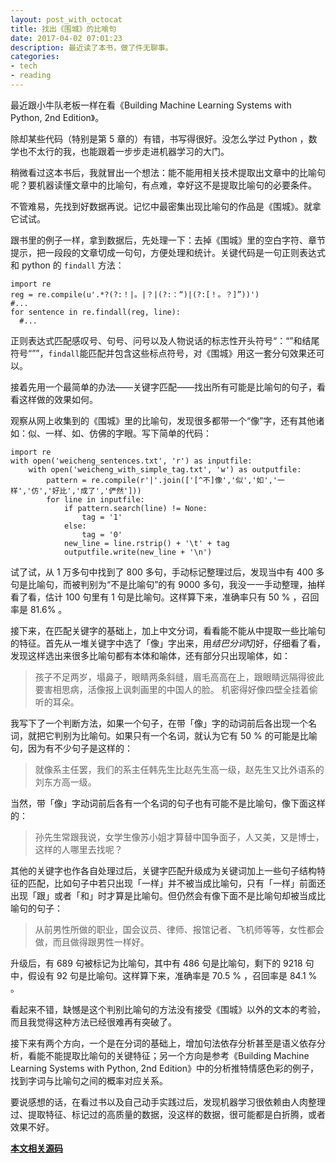 ```yaml
---
layout: post_with_octocat
title: 找出《围城》的比喻句
date: 2017-04-02 07:01:23
description: 最近读了本书，做了件无聊事。
categories: 
- tech
- reading
---
```

最近跟小牛队老板一样在看《Building Machine Learning Systems with Python, 2nd Edition》。

除却某些代码（特别是第 5 章的）有错，书写得很好。没怎么学过 Python ，数学也不太行的我，也能跟着一步步走进机器学习的大门。

稍微看过这本书后，我就冒出一个想法：能不能用相关技术提取出文章中的比喻句呢？要机器读懂文章中的比喻句，有点难，幸好这不是提取比喻句的必要条件。

不管难易，先找到好数据再说。记忆中最密集出现比喻句的作品是《围城》。就拿它试试。

跟书里的例子一样，拿到数据后，先处理一下：去掉《围城》里的空白字符、章节提示，把一段段的文章切成一句句，方便处理和统计。关键代码是一句正则表达式和 python 的 `findall` 方法：

```
import re
reg = re.compile(u'.*?(?:！|。|？|(?:：“)|(?:[！。？]”))')
#...
for sentence in re.findall(reg, line):
  #...
```

正则表达式匹配感叹号、句号、问号以及人物说话的标志性开头符号“：“”和结尾符号“””，`findall`能匹配并包含这些标点符号，对《围城》用这一套分句效果还可以。

接着先用一个最简单的办法——关键字匹配——找出所有可能是比喻句的句子，看看这样做的效果如何。

观察从网上收集到的《围城》里的比喻句，发现很多都带一个“像”字，还有其他诸如：似、一样、如、仿佛的字眼。写下简单的代码：

```
import re
with open('weicheng_sentences.txt', 'r') as inputfile:
    with open('weicheng_with_simple_tag.txt', 'w') as outputfile:
        pattern = re.compile(r'|'.join(['[^不]像','似','如','一样','仿','好比','成了','俨然']))
        for line in inputfile:
            if pattern.search(line) != None:
                tag = '1'
            else:
                tag = '0'
            new_line = line.rstrip() + '\t' + tag
            outputfile.write(new_line + '\n')
```

试了试，从 1 万多句中找到了 800 多句，手动标记整理过后，发现当中有 400 多句是比喻句，而被判别为“不是比喻句”的有 9000 多句，我没一一手动整理，抽样看了看，估计 100 句里有 1 句是比喻句。这样算下来，准确率只有 50 % ，召回率是 81.6% 。

接下来，在匹配关键字的基础上，加上中文分词，看看能不能从中提取一些比喻句的特征。首先从一堆关键字中选了「像」字出来，用*结巴分词*切好，仔细看了看，发现这样选出来很多比喻句都有本体和喻体，还有部分只出现喻体，如：

> 孩子不足两岁，塌鼻子，眼睛两条斜缝，眉毛高高在上，跟眼睛远隔得彼此要害相思病，活像报上讽刺画里的中国人的脸。
> 机密得好像四壁全挂着偷听的耳朵。

我写下了一个判断方法，如果一个句子，在带「像」字的动词前后各出现一个名词，就把它判别为比喻句。如果只有一个名词，就认为它有 50 % 的可能是比喻句，因为有不少句子是这样的：

> 就像系主任罢，我们的系主任韩先生比赵先生高一级，赵先生又比外语系的刘东方高一级。

当然，带「像」字动词前后各有一个名词的句子也有可能不是比喻句，像下面这样的：

> 孙先生常跟我说，女学生像苏小姐才算替中国争面子，人又美，又是博士，这样的人哪里去找呢？

其他的关键字也作各自处理过后，关键字匹配升级成为关键词加上一些句子结构特征的匹配，比如句子中若只出现「一样」并不被当成比喻句，只有「一样」前面还出现「跟」或者「和」时才算是比喻句。但仍然会有像下面不是比喻句却被当成比喻句的句子：

> 从前男性所做的职业，国会议员、律师、报馆记者、飞机师等等，女性都会做，而且做得跟男性一样好。

升级后，有 689 句被标记为比喻句，其中有 486 句是比喻句，剩下的 9218 句中，假设有 92 句是比喻句。这样算下来，准确率是 70.5 % ，召回率是 84.1 % 。

看起来不错，缺憾是这个判别比喻句的方法没有接受《围城》以外的文本的考验，而且我觉得这种方法已经很难再有突破了。

接下来有两个方向，一个是在分词的基础上，增加句法依存分析甚至是语义依存分析，看能不能提取比喻句的关键特征；另一个方向是参考《Building Machine Learning Systems with Python, 2nd Edition》中的分析推特情感色彩的例子，找到字词与比喻句之间的概率对应关系。

要说感想的话，在看过书以及自己动手实践过后，发现机器学习很依赖由人肉整理过、提取特征、标记过的高质量的数据，没这样的数据，很可能都是白折腾，或者效果不好。

**[本文相关源码](https://github.com/yiyizym/haoci)**